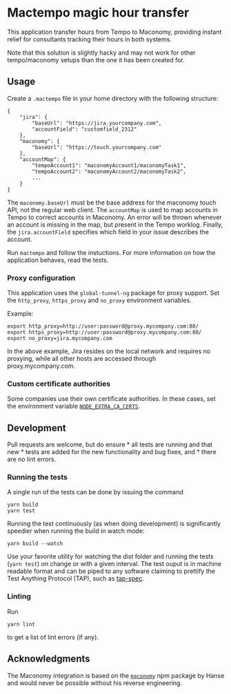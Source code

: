 # Mactempo magic hour transfer

This application transfer hours from Tempo to Maconomy, providing instant
relief for consultants tracking their hours in both systems.

Note that this solution is slightly hacky and may not work for other
tempo/maconomy setups than the one it has been created for.


## Usage

Create a `.mactempo` file in your home directory with the following structure:
```
{
    "jira": {
        "baseUrl": "https://jira.yourcompany.com",
        "accountField": "customfield_2312"
    },
    "maconomy": {
        "baseUrl": "https://touch.yourcompany.com"
    },
    "accountMap": {
        "tempoAccount1": "maconomyAccount1/maconomyTask1",
        "tempoAccount2": "maconomyAccount2/maconomyTask2",
        ...
    }
}
```

The `maconomy.baseUrl` must be the base address for the maconomy touch API, not
the regular web client. The `accountMap` is used to map accounts in Tempo to
correct accounts in Maconomy. An error will be thrown whenever an account is
missing in the map, but present in the Tempo worklog. Finally, the
`jira.accountField` specifies which field in your issue describes the account.

Run `mactempo` and follow the instuctions. For more information on how the
application behaves, read the tests.

### Proxy configuration

This application uses the `global-tunnel-ng` package for proxy support. Set the
`http_proxy`, `https_proxy` and `no_proxy` environment variables.

Example:
```
export http_proxy=http://user:password@proxy.mycompany.com:80/
export https_proxy=http://user:password@proxy.mycompany.com:80/
export no_proxy=jira.mycompany.com
```

In the above example, Jira resides on the local network and requires no
proxying, while all other hosts are accessed through proxy.mycompany.com.


### Custom certificate authorities

Some companies use their own certificate authorities. In these cases, set the
environment variable
[`NODE_EXTRA_CA_CERTS`](https://nodejs.org/api/cli.html#cli_node_extra_ca_certs_file).

## Development

Pull requests are welcome, but do ensure
    * all tests are running and that new
    * tests are added for the new functionality and bug fixes, and
    * there are no lint errors.

### Running the tests

A single run of the tests can be done by issuing the command
```
yarn build
yarn test
```

Running the test continuously (as when doing development) is significantly
speedier when running the build in watch mode:
```
yarn build --watch
```
Use your favorite utility for watching the dist folder and running the tests
(`yarn test`) on change or with a given interval. The test ouput is in machine
readable format and can be piped to any software claiming to prettify the Test
Anything Protocol (TAP), such as
[tap-spec](https://github.com/scottcorgan/tap-spec).

### Linting

Run
```
yarn lint
```
to get a list of lint errors (if any).

## Acknowledgments

The Maconomy integration is based on the
[`maconomy`](https://github.com/Hanse/maconomy) npm package by Hanse and
would never be possible without his reverse engineering.
